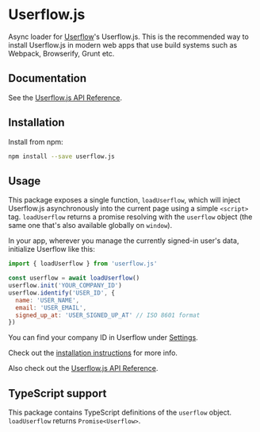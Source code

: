 # Userflow.js

Async loader for [Userflow](https://getuserflow.com)'s Userflow.js. This is the recommended way to install Userflow.js in modern web apps that use build systems such as Webpack, Browserify, Grunt etc.

## Documentation

See the [Userflow.js API Reference](https://getuserflow.com/docs/userflow-js).

## Installation

Install from npm:

```sh
npm install --save userflow.js
```

## Usage

This package exposes a single function, `loadUserflow`, which will inject Userflow.js asynchronously into the current page using a simple `<script>` tag. `loadUserflow` returns a promise resolving with the `userflow` object (the same one that's also available globally on `window`).

In your app, wherever you manage the currently signed-in user's data, initialize Userflow like this:

```js
import { loadUserflow } from 'userflow.js'

const userflow = await loadUserflow()
userflow.init('YOUR_COMPANY_ID')
userflow.identify('USER_ID', {
  name: 'USER_NAME',
  email: 'USER_EMAIL',
  signed_up_at: 'USER_SIGNED_UP_AT' // ISO 8601 format
})
```

You can find your company ID in Userflow under [Settings](https://getuserflow.com/app/_/settings).

Check out the [installation instructions](https://getuserflow.com/docs/userflow-js-installation) for more info.

Also check out the [Userflow.js API Reference](https://getuserflow.com/docs/userflow-js).

## TypeScript support

This package contains TypeScript definitions of the `userflow` object. `loadUserflow` returns `Promise<Userflow>`.
